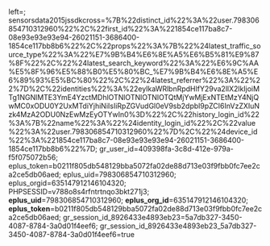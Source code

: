 left=; sensorsdata2015jssdkcross=%7B%22distinct_id%22%3A%22user.798306854710312960%22%2C%22first_id%22%3A%221854ce117ba8c7-08e93e93e93e94-26021151-3686400-1854ce117bb8b6%22%2C%22props%22%3A%7B%22%24latest_traffic_source_type%22%3A%22%E7%9B%B4%E6%8E%A5%E6%B5%81%E9%87%8F%22%2C%22%24latest_search_keyword%22%3A%22%E6%9C%AA%E5%8F%96%E5%88%B0%E5%80%BC_%E7%9B%B4%E6%8E%A5%E6%89%93%E5%BC%80%22%2C%22%24latest_referrer%22%3A%22%22%7D%2C%22identities%22%3A%22eyIkaWRlbnRpdHlfY29va2llX2lkIjoiMTg1NGNlMTE3YmE4YzctMDhlOTNlOTNlOTNlOTQtMjYwMjExNTEtMzY4NjQwMC0xODU0Y2UxMTdiYjhiNiIsIiRpZGVudGl0eV9sb2dpbl9pZCI6InVzZXIuNzk4MzA2ODU0NzEwMzEyOTYwIn0%3D%22%2C%22history_login_id%22%3A%7B%22name%22%3A%22%24identity_login_id%22%2C%22value%22%3A%22user.798306854710312960%22%7D%2C%22%24device_id%22%3A%221854ce117ba8c7-08e93e93e93e94-26021151-3686400-1854ce117bb8b6%22%7D; gr_user_id=409398fa-3c8d-412e-979a-f5f075072b56; eplus_token=b0211f805db548129bba5072fa02de88d713e03f9fbb0fc7ee2ca2ce5db06aed; eplus_uid=798306854710312960; eplus_orgid=635147912146104320; PHPSESSID=v788o8s4rfntrtnqo3bkt271j3; __eplus_uid__=798306854710312960; __eplus_org_id__=635147912146104320; __eplus_token__=b0211f805db548129bba5072fa02de88d713e03f9fbb0fc7ee2ca2ce5db06aed; gr_session_id_8926433e4893eb23=5a7db327-3450-4087-8784-3a0d01f4eef6; gr_session_id_8926433e4893eb23_5a7db327-3450-4087-8784-3a0d01f4eef6=true
